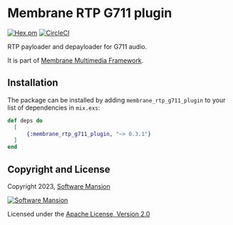# Membrane RTP G711 plugin

[![Hex.pm](https://img.shields.io/hexpm/v/membrane_rtp_g711_plugin.svg)](https://hex.pm/packages/membrane_rtp_g711_plugin)
[![CircleCI](https://circleci.com/gh/jellyfish-dev/membrane_rtp_g711_plugin.svg?style=svg)](https://circleci.com/gh/jellyfish-dev/membrane_rtp_g711_plugin)

RTP payloader and depayloader for G711 audio.

It is part of [Membrane Multimedia Framework](https://membrane.stream).

## Installation

The package can be installed by adding `membrane_rtp_g711_plugin` to your list of dependencies in `mix.exs`:

```elixir
def deps do
  [
	  {:membrane_rtp_g711_plugin, "~> 0.3.1"}
  ]
end
```

## Copyright and License

Copyright 2023, [Software Mansion](https://swmansion.com/?utm_source=git&utm_medium=readme&utm_campaign=membrane_rtp_opus_plugin)

[![Software Mansion](https://logo.swmansion.com/logo?color=white&variant=desktop&width=200&tag=membrane-github)](https://swmansion.com/?utm_source=git&utm_medium=readme&utm_campaign=membrane_rtp_opus_plugin)

Licensed under the [Apache License, Version 2.0](LICENSE)
